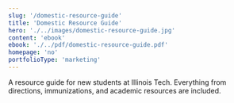 ```yaml
---
slug: '/domestic-resource-guide'
title: 'Domestic Resource Guide'
hero: './../images/domestic-resource-guide.jpg'
content: 'ebook'
ebook: './../pdf/domestic-resource-guide.pdf'
homepage: 'no'
portfolioType: 'marketing'
---
```


A resource guide for new students at Illinois Tech. Everything from directions, immunizations, and academic resources are included.
